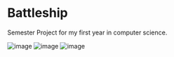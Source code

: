 # Battleship
Semester Project for my first year in computer science.

![image](https://github.com/KaganBaldiran/Battleship/assets/80681941/2c4dbbce-e01a-4a7a-8fbf-b47b7f14cff3)
![image](https://github.com/KaganBaldiran/Battleship/assets/80681941/567cce6d-deec-4f16-ba8f-62af1ff26eb6)
![image](https://github.com/KaganBaldiran/Battleship/assets/80681941/24556a48-c7e3-49a6-b734-5ee9a0bf4f4f)
